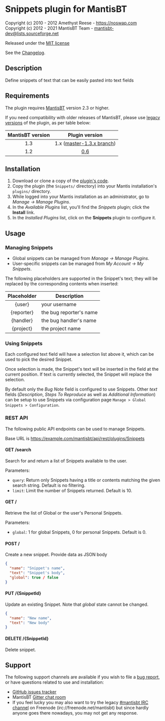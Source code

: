 # Snippets plugin for MantisBT

Copyright (c) 2010 - 2012  Amethyst Reese - https://noswap.com  
Copyright (c) 2012 - 2021  MantisBT Team - mantisbt-dev@lists.sourceforge.net

Released under the [MIT license](https://opensource.org/licenses/MIT)

See the [Changelog](https://github.com/mantisbt-plugins/snippets/blob/master/CHANGELOG.md).


## Description

Define snippets of text that can be easily pasted into text fields


## Requirements

The plugin requires [MantisBT](https://mantisbt.org/) version 2.3 or higher.

If you need compatibility with older releases of MantisBT, please use [legacy
versions](https://github.com/mantisbt-plugins/snippets/releases) of the plugin, 
as per table below:

| MantisBT version |                                       Plugin version                                        |
|:----------------:|:-------------------------------------------------------------------------------------------:|
|       1.3        | 1.x ([master-1.3.x branch](https://github.com/mantisbt-plugins/snippets/tree/master-1.3.x)) |
|       1.2        |            [0.6](https://github.com/mantisbt-plugins/snippets/releases/tag/v0.6)            |


## Installation

1. Download or clone a copy of the [plugin's code](https://github.com/mantisbt-plugins/snippets).
2. Copy the plugin (the `Snippets/` directory) into your Mantis
   installation's `plugins/` directory.
3. While logged into your Mantis installation as an administrator, go to
   *Manage -> Manage Plugins*.
4. In the *Available Plugins* list, you'll find the *Snippets* plugin;
   click the **Install** link.
5. In the *Installed Plugins* list, click on the **Snippets** plugin to configure it.


## Usage

### Managing Snippets

- Global snippets can be managed from *Manage -> Manage Plugins*.
- User-specific snippets can be managed from *My Account -> My Snippets*.

The following placeholders are supported in the Snippet's text; they will be
replaced by the corresponding contents when inserted:

| Placeholder  | Description             |
|:------------:|-------------------------|
|    {user}    | your username           |
|  {reporter}  | the bug reporter's name |
|  {handler}   | the bug handler's name  |
|  {project}   | the project name        |


### Using Snippets

Each configured text field will have a selection list above it, which can be
used to pick the desired Snippet.

Once selection is made, the Snippet's text will be inserted in the field at the
current position. If text is currently selected, the Snippet will replace the
selection.

By default only the *Bug Note* field is configured to use Snippets.
Other *text* fields (*Description*, *Steps To Reproduce* as well as *Additional
Information*) can be setup to use Snippets via configuration page `Manage > Global Snippets > Configuration`.

### REST API

The following public API endpoints can be used to manage Snippets.

Base URL is https://example.com/mantisbt/api/rest/plugins/Snippets

#### GET /search

Search for and return a list of Snippets available to the user.

Parameters:
- `query`: Return only Snippets having a title or contents matching the given
  search string. Default is no filtering.
- `limit`: Limit the number of Snippets returned. Default is 10.

#### GET /

Retrieve the list of Global or the user's Personal Snippets.

Parameters:
- `global`: 1 for global Snippets, 0 for personal Snippets. Default is 0.

#### POST /

Create a new snippet. Provide data as JSON body

```json
{
  "name": "Snippet's name",
  "text": "Snippet's body",
  "global": true / false
}
```

#### PUT /{SnippetId}

Update an existing Snippet.
Note that *global* state cannot be changed.

```json
{
  "name": "New name",
  "text": "New body"
}
```

#### DELETE /{SnippetId}

Delete snippet.


## Support

The following support channels are available if you wish to file a
[bug report](https://github.com/mantisbt-plugins/snippets/issues/new),
or have questions related to use and installation:

  - [GitHub issues tracker](https://github.com/mantisbt-plugins/snippets/issues)
  - MantisBT [Gitter chat room](https://gitter.im/mantisbt/mantisbt)
  - If you feel lucky you may also want to try the legacy
    [#mantisbt IRC channel](https://webchat.freenode.net/?channels=%23mantisbt)
    on Freenode (irc://freenode.net/mantisbt)
    but since hardly anyone goes there nowadays, you may not get any response.
